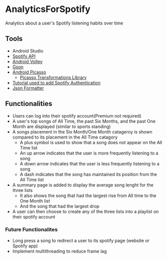 # AnalyticsForSpotify
Analytics about a user's Spotify listening habits over time

## Tools
* Android Studio
* [Spotify API](https://developer.spotify.com/documentation/web-api/reference-beta/)
* [Android Volley](https://developer.android.com/training/volley)
* [Gson](https://github.com/google/gson/blob/master/UserGuide.md#TOC-Serializing-and-Deserializing-Collection-with-Objects-of-Arbitrary-Types)
* [Android Picasso](https://square.github.io/picasso/)
  * [Picasso Transformations Library](https://github.com/wasabeef/picasso-transformations)
* [Tutorial used to add Spotify Authentication](https://towardsdatascience.com/using-the-spotify-api-with-your-android-application-the-essentials-1a3c1bc36b9e)
* [Json Formatter](https://jsonformatter.org/json-pretty-print)

## Functionalities
* Users can log into their spotify account(Premium not required)
* A user's top songs of All Time, the past Six Months, and the past One Month are displayed (similar to sports standing)
* A songs placement in the Six Month/One Month catageroy is shown compared to its placement in the All Time catagory
  * A plus symbol is used to show that a song does not appear on the All Time list
  * An up arrow indicates that the user is more frequently listening to a song
  * A down arrow indicates that the user is less frequently listening to a song
  * A dash indicates that the song has maintained its position from the All Time list
* A summary page is added to display the average song lenght for the three lists
  * It also shows the song that had the largest rise from All time to the One Month list
  * And the song that had the largest drop
* A user can then choose to create any of the three lists into a playlist on their spotify account

### Future Functionalites
* Long press a song to redirect a user to its spotify page (website or Spotify app)
* Implement multithreading to reduce frame lag
